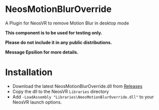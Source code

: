 # NeosMotionBlurOverride
A Plugin for NeosVR to remove Motion Blur in desktop mode


**This component is to be used for testing only.**

**Please do not include it in any public distributions.**

**Message Epsilion for more details.**

# Installation
* Download the latest NeosMotionBlurOverride.dll from [Releases](https://github.com/Aerizeon/NeosMotionBlurOverride/releases)
* Copy the dll to the NeosVR `Libraries` directory
* Add `-LoadAssembly "Libraries\NeosMotionBlurOverride.dll"` to your NeosVR launch options.
